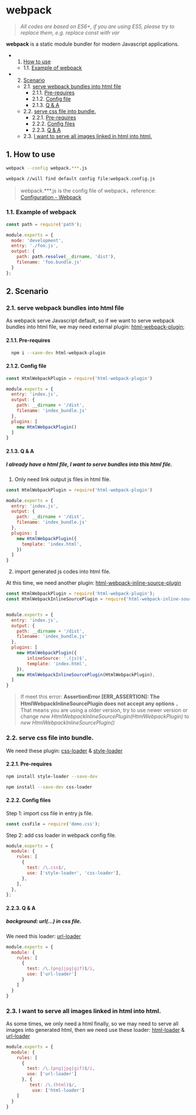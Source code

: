 # webpack

> *All codes are based on ES6+, if you are using ES5, please try to replace them, e.g. replace const with var*

**webpack** is a static module bundler for modern Javascript applications.

* 1. [How to use](#Howtouse)
	* 1.1. [ Example of webpack](#Exampleofwebpack)
* 2. [ Scenario](#Scenario)
	* 2.1. [serve webpack bundles into html file](#servewebpackbundlesintohtmlfile)
		* 2.1.1. [Pre-requires](#Pre-requires)
		* 2.1.2. [Config file](#Configfile)
		* 2.1.3. [Q & A](#QA)
	* 2.2. [ serve css file into bundle.](#servecssfileintobundle.)
		* 2.2.1. [ Pre-requires](#Pre-requires-1)
		* 2.2.2. [Config files](#Configfiles)
		* 2.2.3. [ Q & A](#QA-1)
	* 2.3. [ I want to serve all images linked in html into html.](#Iwanttoserveallimageslinkedinhtmlintohtml.)

##  1. <a name='Howtouse'></a>How to use

```sh
webpack --config webpack.***.js

webpack //will find default config file:webpack.config.js
```

> webpack.***.js is the config file of webpack，reference: [Configuration - Webpack](https://webpack.js.org/concepts/configuration/)

###  1.1. <a name='Exampleofwebpack'></a> Example of webpack

```javascript
const path = require('path');

module.exports = {
  mode: 'development',
  entry: './foo.js',
  output: {
    path: path.resolve(__dirname, 'dist'),
    filename: 'foo.bundle.js'
  }
};
```

##  2. <a name='Scenario'></a> Scenario

###  2.1. <a name='servewebpackbundlesintohtmlfile'></a>serve webpack bundles into html file

As webpack serve Javascript default, so if we want to serve webpack bundles into html file, we may need external plugin: [html-webpack-plugin](https://github.com/jantimon/html-webpack-plugin);

####  2.1.1. <a name='Pre-requires'></a>Pre-requires

```bash
  npm i --save-dev html-webpack-plugin
```

####  2.1.2. <a name='Configfile'></a>Config file

```javascript
const HtmlWebpackPlugin = require('html-webpack-plugin')

module.exports = {
  entry: 'index.js',
  output: {
    path: __dirname + '/dist',
    filename: 'index_bundle.js'
  },
  plugins: [
    new HtmlWebpackPlugin()
  ]
}
```

####  2.1.3. <a name='QA'></a>Q & A

##### I already have a html file, I want to serve bundles into this html file.

1. Only need link output js files in html file.

```javascript
const HtmlWebpackPlugin = require('html-webpack-plugin')

module.exports = {
  entry: 'index.js',
  output: {
    path: __dirname + '/dist',
    filename: 'index_bundle.js'
  },
  plugins: [
    new HtmlWebpackPlugin({
      template: 'index.html',
    })
  ]
}
```

2. import generated js codes into html file.

At this time, we need another plugin: [html-webpack-inline-source-plugin](https://github.com/DustinJackson/html-webpack-inline-source-plugin)

``` javascript
const HtmlWebpackPlugin = require('html-webpack-plugin');
const HtmlWebpackInlineSourcePlugin = require('html-webpack-inline-source-plugin');


module.exports = {
  entry: 'index.js',
  output: {
    path: __dirname + '/dist',
    filename: 'index_bundle.js'
  },
  plugins: [
    new HtmlWebpackPlugin({
        inlineSource: '.(js)$',
        template: 'index.html',
    }),
    new HtmlWebpackInlineSourcePlugin(HtmlWebpackPlugin),
  ]
}
```

> If meet this error: **AssertionError [ERR_ASSERTION]: The HtmlWebpackInlineSourcePlugin does not accept any options** ， That means you are using a older version, try to use newer version or change *new HtmlWebpackInlineSourcePlugin(HtmlWebpackPlugin)* to *new HtmlWebpackInlineSourcePlugin()*

###  2.2. <a name='servecssfileintobundle.'></a> serve css file into bundle.

We need these plugin: [css-loader](https://github.com/webpack-contrib/css-loader)  & [style-loader](https://github.com/webpack-contrib/style-loader)

####  2.2.1. <a name='Pre-requires-1'></a> Pre-requires

```bash
npm install style-loader --save-dev

npm install --save-dev css-loader
```

####  2.2.2. <a name='Configfiles'></a>Config files

Step 1: import css file in entry js file.

```javascript
const cssFile = require('demo.css');
```

Step 2: add css loader in webpack config file.

```javascript
module.exports = {
  module: {
    rules: [
      {
        test: /\.css$/,
        use: ['style-loader', 'css-loader'],
      },
    ],
  },
};
```

####  2.2.3. <a name='QA-1'></a> Q & A

##### *background: url(...)* in css file.

We need this loader: [url-loader](https://github.com/webpack-contrib/url-loader)

```javascript
module.exports = {
  module: {
    rules: [
      {
        test: /\.(png|jpg|gif)$/i,
        use: ['url-loader']
      }
    ]
  }
}
```

###  2.3. <a name='Iwanttoserveallimageslinkedinhtmlintohtml.'></a> I want to serve all images linked in html into html.

As some times, we only need a html finally, so we may need to serve all images into generated html, then we need use these loader: [html-loader](https://github.com/webpack-contrib/html-loader) & [url-loader](https://github.com/webpack-contrib/url-loader)

```javascript
module.exports = {
  module: {
    rules: [
      {
        test: /\.(png|jpg|gif)$/i,
        use: ['url-loader']
      }, {
         test: /\.(html)$/,
          use: ['html-loader']
    ]
  }
}
```